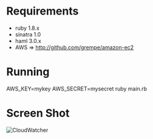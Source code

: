 # Requirements
* ruby 1.8.x
* sinatra 1.0
* haml 3.0.x
* AWS => http://github.com/grempe/amazon-ec2

# Running
AWS_KEY=mykey AWS_SECRET=mysecret ruby main.rb

# Screen Shot
![CloudWatcher](http://github.com/redhatcat/cloudwatcher/raw/master/screenshots/cloudwatcher.png)
